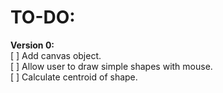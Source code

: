 # TO-DO:
  **Version 0:**  
    [ ] Add canvas object.  
    [ ] Allow user to draw simple shapes with mouse.  
    [ ] Calculate centroid of shape.
